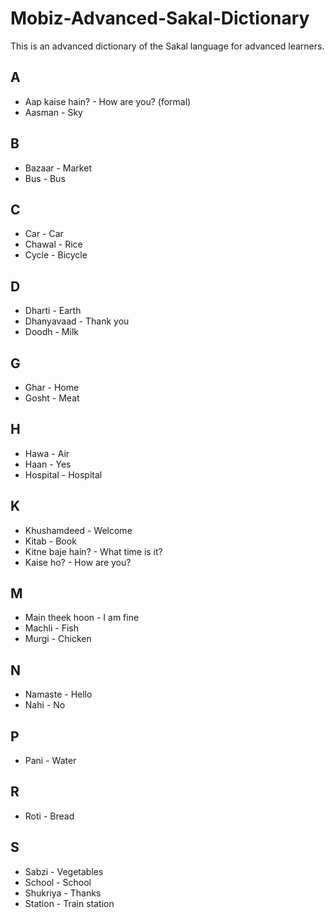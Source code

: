 # Mobiz-Advanced-Sakal-Dictionary
This is an advanced dictionary of the Sakal language for advanced learners.

## A
- Aap kaise hain? - How are you? (formal)
- Aasman - Sky

## B
- Bazaar - Market
- Bus - Bus

## C
- Car - Car
- Chawal - Rice
- Cycle - Bicycle

## D
- Dharti - Earth
- Dhanyavaad - Thank you
- Doodh - Milk

## G
- Ghar - Home
- Gosht - Meat

## H
- Hawa - Air
- Haan - Yes
- Hospital - Hospital

## K
- Khushamdeed - Welcome
- Kitab - Book
- Kitne baje hain? - What time is it?
- Kaise ho? - How are you?

## M
- Main theek hoon - I am fine
- Machli - Fish
- Murgi - Chicken

## N
- Namaste - Hello
- Nahi - No

## P
- Pani - Water

## R
- Roti - Bread

## S
- Sabzi - Vegetables
- School - School
- Shukriya - Thanks
- Station - Train station
